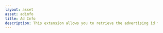 ```yaml
---
layout: asset
asset: adinfo
title: Ad Info
description: This extension allows you to retrieve the advertising id for a device or user.
---
```


